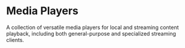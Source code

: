 # Media Players

A collection of versatile media players for local and streaming content playback, including both general-purpose and specialized streaming clients.
